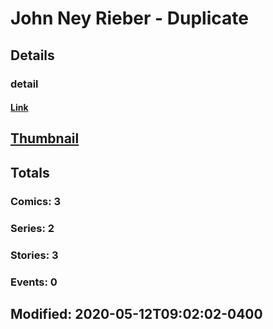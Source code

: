 # John Ney Rieber - Duplicate 
## Details
### detail
#### [Link](http://marvel.com/comics/creators/13535/john_ney_rieber_-_duplicate?utm_campaign=apiRef&utm_source=225578a89fc76f3d20fbffda5d17a88d)
## [Thumbnail](http://i.annihil.us/u/prod/marvel/i/mg/b/40/image_not_available.jpg)
## Totals
### Comics: 3
### Series: 2
### Stories: 3
### Events: 0
## Modified: 2020-05-12T09:02:02-0400